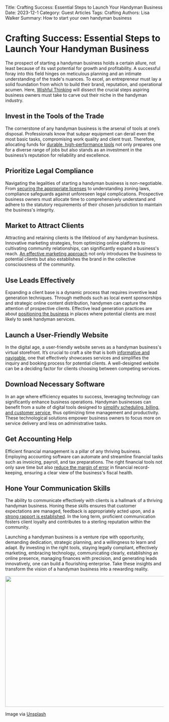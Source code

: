 Title: Crafting Success: Essential Steps to Launch Your Handyman Business
Date: 2023-12-1
Category: Guest Articles
Tags: Crafting
Authors: Lisa Walker
Summary: How to start your own handyman business

# Crafting Success: Essential Steps to Launch Your Handyman Business

The prospect of starting a handyman business holds a certain allure, not
least because of its vast potential for growth and profitability. A
successful foray into this field hinges on meticulous planning and an
intimate understanding of the trade's nuances. To excel, an entrepreneur
must lay a solid foundation from which to build their brand, reputation,
and operational acumen. Here, [<u>Wishful
Thinking</u>](https://www.stevehemingway.com/) will dissect the crucial
steps aspiring business owners must take to carve out their niche in the
handyman industry.

## **Invest in the Tools of the Trade**

The cornerstone of any handyman business is the arsenal of tools at
one’s disposal. Professionals know that subpar equipment can derail even
the most basic tasks, compromising work quality and client trust.
Therefore, allocating funds for [<u>durable, high-performance
tools</u>](https://getjobber.com/academy/handyman/handyman-tools/) not
only prepares one for a diverse range of jobs but also stands as an
investment in the business’s reputation for reliability and excellence.

## **Prioritize Legal Compliance**

Navigating the legalities of starting a handyman business is
non-negotiable. From [<u>securing the appropriate
licenses</u>](https://www.zenbusiness.com/blog/who-needs-a-general-contractors-license/)
to understanding zoning laws, compliance safeguards against unforeseen
legal complications. Prospective business owners must allocate time to
comprehensively understand and adhere to the statutory requirements of
their chosen jurisdiction to maintain the business's integrity.

## **Market to Attract Clients**

Attracting and retaining clients is the lifeblood of any handyman
business. Innovative marketing strategies, from optimizing online
platforms to cultivating community relationships, can significantly
expand a business's reach. [<u>An effective marketing
approach</u>](https://blog.marketing360.com/local-advertising/handyman-marketing-ideas-tips-and-lead-generation-strategies/)
not only introduces the business to potential clients but also
establishes the brand in the collective consciousness of the community.

## **Use Leads Effectively**

Expanding a client base is a dynamic process that requires inventive lead generation techniques. Through methods such as local event sponsorships and strategic online content distribution, handymen can capture the attention of prospective clients. Effective lead generation practices are about [<u>positioning the business</u>](https://contractormarketingnetwork.com/2020/09/19/guide-to-lead-generation-for-handyman/) in places where potential clients are most likely to seek handyman services.

## **Launch a User-Friendly Website**

In the digital age, a user-friendly website serves as a handyman
business's virtual storefront. It’s crucial to craft a site that is both
[<u>informative and
navigable</u>](https://freshysites.com/web-design-development/top-handyman-websites/),
one that effectively showcases services and simplifies the inquiry and
booking process for potential clients. A well-designed website can be a
deciding factor for clients choosing between competing services.

## **Download Necessary Software**

In an age where efficiency equates to success, leveraging technology can
significantly enhance business operations. Handyman businesses can
benefit from a suite of digital tools designed to [<u>simplify
scheduling, billing, and customer
service</u>](https://jungleworks.com/top-10-softwares-for-an-online-handyman-business-in-2023/),
thus optimizing time management and productivity. These technological
solutions empower business owners to focus more on service delivery and
less on administrative tasks.

## **Get Accounting Help**

Efficient financial management is a pillar of any thriving business.
Employing accounting software can automate and streamline financial
tasks such as invoicing, payroll, and tax preparations. The right
financial tools not only save time but also [<u>reduce the margin of
error</u>](https://turbotax.intuit.com/tax-tips/self-employment-taxes/tax-tips-for-handymen-and-odd-jobs/L6Qzg4KPj)
in financial record-keeping, ensuring a clear view of the business's
fiscal health.

## **Hone Your Communication Skills**

The ability to communicate effectively with clients is a hallmark of a
thriving handyman business. Honing these skills ensures that customer
expectations are managed, feedback is appropriately acted upon, and a
[<u>strong rapport is
established</u>](https://www.betterup.com/blog/how-to-build-rapport). In
the long term, proficient communication fosters client loyalty and
contributes to a sterling reputation within the community.

Launching a handyman business is a venture ripe with opportunity,
demanding dedication, strategic planning, and a willingness to learn and
adapt. By investing in the right tools, staying legally compliant,
effectively marketing, embracing technology, communicating clearly,
establishing an online presence, managing finances with precision, and
generating leads innovatively, one can build a flourishing enterprise.
Take these insights and transform the vision of a handyman business into
a rewarding reality.

<img src="https://plus.unsplash.com/premium_photo-1678454430664-4ffcac33ce90?q=80&w=3870&auto=format&fit=crop&ixlib=rb-4.0.3&ixid=M3wxMjA3fDB8MHxwaG90by1wYWdlfHx8fGVufDB8fHx8fA%3D%3D" style="width:6.5in;height:4.33333in" />

Image via
[<u>Unsplash</u>](https://unsplash.com/photos/a-man-is-working-on-a-wall-with-a-wrench-o7LfgBBu6kM)
